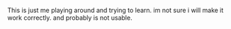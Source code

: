  
This is just me playing around and trying to learn.
im not sure i will make it work correctly.
and probably is not usable.